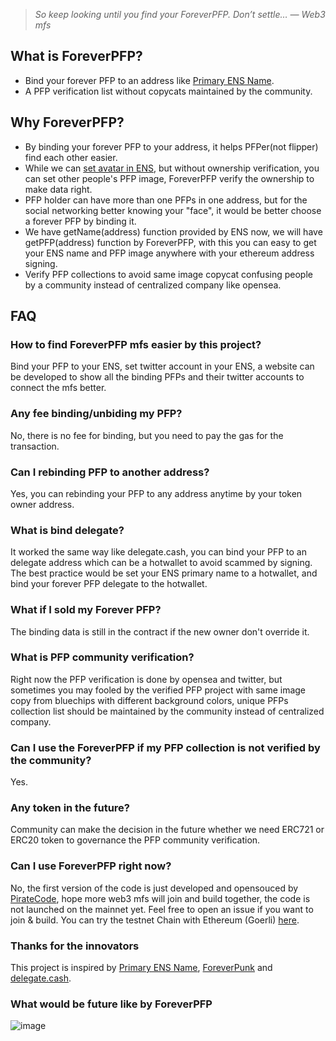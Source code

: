 >*So keep looking until you find your ForeverPFP. Don’t settle… ― Web3 mfs*

## What is ForeverPFP?
- Bind your forever PFP to an address like [Primary ENS Name](https://app.ens.domains/faq#what-is-a-primary-ens-name-record).
- A PFP verification list without copycats maintained by the community.

## Why ForeverPFP?
- By binding your forever PFP to your address, it helps PFPer(not flipper) find each other easier.
- While we can [set avatar in ENS](https://medium.com/@brantly.eth/step-by-step-guide-to-setting-an-nft-as-your-ens-profile-avatar-3562d39567fc), but without ownership verification, you can set other people's PFP image, ForeverPFP verify the ownership to make data right.
- PFP holder can have more than one PFPs in one address, but for the social networking better knowing your "face", it would be better choose a forever PFP by binding it.
- We have getName(address) function provided by ENS now, we will have getPFP(address) function by ForeverPFP, with this you can easy to get your ENS name and PFP image anywhere with your ethereum address signing.
- Verify PFP collections to avoid same image copycat confusing people by a community instead of centralized company like opensea.

## FAQ

### How to find ForeverPFP mfs easier by this project?
Bind your PFP to your ENS, set twitter account in your ENS, a website can be developed to show all the binding PFPs and their twitter accounts to connect the mfs better.
### Any fee binding/unbiding my PFP?
No, there is no fee for binding, but you need to pay the gas for the transaction.
### Can I rebinding PFP to another address?
Yes, you can rebinding your PFP to any address anytime by your token owner address.
### What is bind delegate?
It worked the same way like delegate.cash, you can bind your PFP to an delegate address which can be a hotwallet to avoid scammed by signing.
The best practice would be set your ENS primary name to a hotwallet, and bind your forever PFP delegate to the hotwallet.
### What if I sold my Forever PFP?
The binding data is still in the contract if the new owner don't override it.
### What is PFP community verification?
Right now the PFP verification is done by opensea and twitter, but sometimes you may fooled by the verified PFP project with same image copy from bluechips with different background colors, unique PFPs collection list should be maintained by the community instead of centralized company.
### Can I use the ForeverPFP if my PFP collection is not verified by the community?
Yes.
### Any token in the future?
Community can make the decision in the future whether we need ERC721 or ERC20 token to governance the PFP community verification.
### Can I use ForeverPFP right now?
No, the first version of the code is just developed and opensouced by [PirateCode](https://twitter.com/PirateCode_ETH), hope more web3 mfs will join and build together, the code is not launched on the mainnet yet. Feel free to open an issue if you want to join & build.
You can try the testnet Chain with Ethereum (Goerli) [here](https://goerli.etherscan.io/address/0x03ac7dd6bf9a72d3522000b366f531652b10ad74).

### Thanks for the innovators
This project is inspired by [Primary ENS Name](https://app.ens.domains/faq#what-is-a-primary-ens-name-record), [ForeverPunk](https://twitter.com/foreverpunksnft) and [delegate.cash](https://delegate.cash).

### What would be future like by ForeverPFP
![image](https://user-images.githubusercontent.com/110432670/229338327-d9fbc5e6-7951-41fa-846f-9a54e231b0e0.png)
